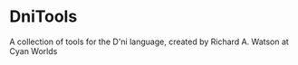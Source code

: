 # DniTools
A collection of tools for the D'ni language, created by Richard A. Watson at Cyan Worlds
